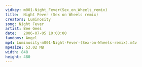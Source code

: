 ```yaml
---
vidkey: m001-Night_Fever(Sex_on_Wheels_remix)
title:  Night Fever (Sex on Wheels remix)
creators: Luminosity
song: Night Fever
artist: Bee Gees
date:   2006-07-05 10:00:00
fandoms: Angel
mp4: Luminosity-m001-Night-Fever-(Sex-on-Wheels-remix).m4v
mp4size: 53.02 MB
width: 848
height: 480
---
```



  